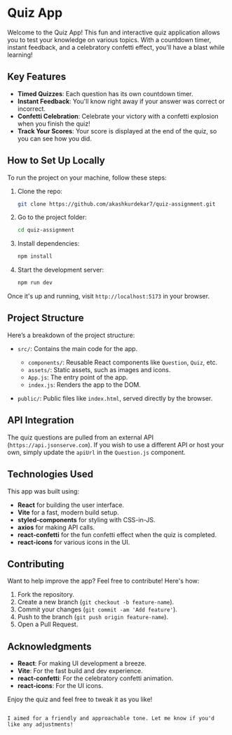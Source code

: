 # Quiz App

Welcome to the Quiz App! This fun and interactive quiz application allows you to test your knowledge on various topics. With a countdown timer, instant feedback, and a celebratory confetti effect, you'll have a blast while learning!

## Key Features

- **Timed Quizzes**: Each question has its own countdown timer.
- **Instant Feedback**: You'll know right away if your answer was correct or incorrect.
- **Confetti Celebration**: Celebrate your victory with a confetti explosion when you finish the quiz!
- **Track Your Scores**: Your score is displayed at the end of the quiz, so you can see how you did.

## How to Set Up Locally

To run the project on your machine, follow these steps:

1. Clone the repo:

   ```bash
   git clone https://github.com/akashkurdekar7/quiz-assignment.git
   ```

2. Go to the project folder:

   ```bash
   cd quiz-assignment
   ```

3. Install dependencies:

   ```bash
   npm install
   ```

4. Start the development server:
   ```bash
   npm run dev
   ```

Once it's up and running, visit `http://localhost:5173` in your browser.

## Project Structure

Here’s a breakdown of the project structure:

- `src/`: Contains the main code for the app.

  - `components/`: Reusable React components like `Question`, `Quiz`, etc.
  - `assets/`: Static assets, such as images and icons.
  - `App.js`: The entry point of the app.
  - `index.js`: Renders the app to the DOM.

- `public/`: Public files like `index.html`, served directly by the browser.

## API Integration

The quiz questions are pulled from an external API (`https://api.jsonserve.com`). If you wish to use a different API or host your own, simply update the `apiUrl` in the `Question.js` component.

## Technologies Used

This app was built using:

- **React** for building the user interface.
- **Vite** for a fast, modern build setup.
- **styled-components** for styling with CSS-in-JS.
- **axios** for making API calls.
- **react-confetti** for the fun confetti effect when the quiz is completed.
- **react-icons** for various icons in the UI.

## Contributing

Want to help improve the app? Feel free to contribute! Here's how:

1. Fork the repository.
2. Create a new branch (`git checkout -b feature-name`).
3. Commit your changes (`git commit -am 'Add feature'`).
4. Push to the branch (`git push origin feature-name`).
5. Open a Pull Request.

## Acknowledgments

- **React**: For making UI development a breeze.
- **Vite**: For the fast build and dev experience.
- **react-confetti**: For the celebratory confetti animation.
- **react-icons**: For the UI icons.

Enjoy the quiz and feel free to tweak it as you like!

```

I aimed for a friendly and approachable tone. Let me know if you'd like any adjustments!
```
